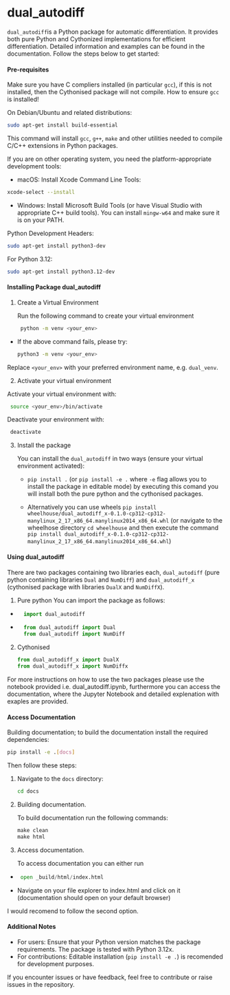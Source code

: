 # dual_autodiff
`dual_autodiff`is a Python package for automatic differentiation. It provides both pure Python and Cythonized implementations for efficient differentiation. Detailed information and examples can be found in the documentation. Follow the steps below to get started:

#### Pre-requisites
Make sure you have C compliers installed (in particular `gcc`), if this is not installed, then the Cythonised package will not compile.
How to ensure `gcc` is installed!

On Debian/Ubuntu and related distributions:
```bash
sudo apt-get install build-essential
```
This command will install `gcc`, `g++`, `make` and other utilities needed to compile C/C++ extensions in Python packages.

If you are on other operating system, you need the platform-appropriate development tools:

- macOS: Install Xcode Command Line Tools:
```bash
xcode-select --install
```

- Windows: Install Microsoft Build Tools (or have Visual Studio with appropriate C++ build tools). You can install `mingw-w64` and make sure it is on your PATH.

Python Development Headers:
```bash
sudo apt-get install python3-dev

```
For Python 3.12:
```bash
sudo apt-get install python3.12-dev

```

#### Installing Package dual_autodiff

1. Create a Virtual Environment

   Run the following command to create your virtual environment

   ``` bash
    python -m venv <your_env>

- If the above command fails, please try:
   ```bash
   python3 -m venv <your_env>

Replace `<your_env>` with your preferred environment name, e.g. `dual_venv`.

2. Activate your virtual environment

  Activate your virtual environment with:
   ```bash
    source <your_env>/bin/activate
   ```
  Deactivate your environment with:
   ```bash
    deactivate
   ```

3. Install the package

   You can install the `dual_autodiff` in two ways (ensure your virtual environment activated):

   - `pip install .` (or `pip install -e .` where `-e` flag allows you to install the package in editable mode) by executing this comand you will install both the pure python and the cythonised packages.

   - Alternatively you can use wheels `pip install wheelhouse/dual_autodiff_x-0.1.0-cp312-cp312-manylinux_2_17_x86_64.manylinux2014_x86_64.whl` (or navigate to the wheelhose directory `cd wheelhouse` and then execute the command `pip install dual_autodiff_x-0.1.0-cp312-cp312-manylinux_2_17_x86_64.manylinux2014_x86_64.whl`)

#### Using dual_autodiff

There are two packages containing two libraries each, `dual_autodiff` (pure python containing libraries `Dual` and `NumDiff`) and `dual_autodiff_x` (cythonised package with libraries `DualX` and `NumDiffX`).

1. Pure python
   You can import the package as follows:
-   ```python
      import dual_autodiff 
     ```
-   ```python
      from dual_autodiff import Dual
      from dual_autodiff import NumDiff
     ```
2. Cythonised 
    ```python
    from dual_autodiff_x import DualX
    from dual_autodiff_x import NumDiffx
    ```

For more instructions on how to use the two packages please use the notebook provided i.e. dual_autodiff.ipynb, furthermore you can access the documentation, where the Jupyter Notebook and detailed explenation with exaples are provided.

#### Access Documentation
Building documentation; to build the documentation install the required dependencies:
```bash
pip install -e .[docs]
```

Then follow these steps:

1. Navigate to the `docs` directory:
   ```bash
   cd docs
   ```

2. Building documentation.

   To build documentation run the following commands:
   ```python
   make clean
   make html
   ```
3. Access documentation.

   To access documentation you can either run
-    ```python
      open _build/html/index.html
     ```
- Navigate on your file explorer to index.html and click on it (documentation should open on your default browser)

I would recomend to follow the second option.

#### Additional Notes

- For users: Ensure that your Python version matches the package requirements. The package is tested with Python 3.12x.
- For contributions: Editable installation (`pip install -e .`) is recomended for development purposes.

If you encounter issues or have feedback, feel free to contribute or raise issues in the repository.